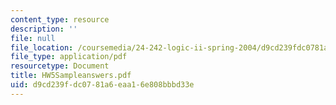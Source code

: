 ```yaml
---
content_type: resource
description: ''
file: null
file_location: /coursemedia/24-242-logic-ii-spring-2004/d9cd239fdc0781a6eaa16e808bbbd33e_HW5Sampleanswers.pdf
file_type: application/pdf
resourcetype: Document
title: HW5Sampleanswers.pdf
uid: d9cd239f-dc07-81a6-eaa1-6e808bbbd33e
---
```

